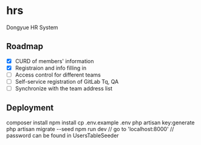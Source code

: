 # hrs
Dongyue HR System

## Roadmap
- [x] CURD of members' information
- [x] Registraion and info filling in
- [ ] Access control for different teams
- [ ] Self-service registration of GitLab Tq, QA
- [ ] Synchronize with the team address list 

## Deployment
  composer install
  npm install
  cp .env.example .env
  php artisan key:generate
  php artisan migrate --seed
  npm run dev
  // go to 'localhost:8000'
  // password can be found in UsersTableSeeder
